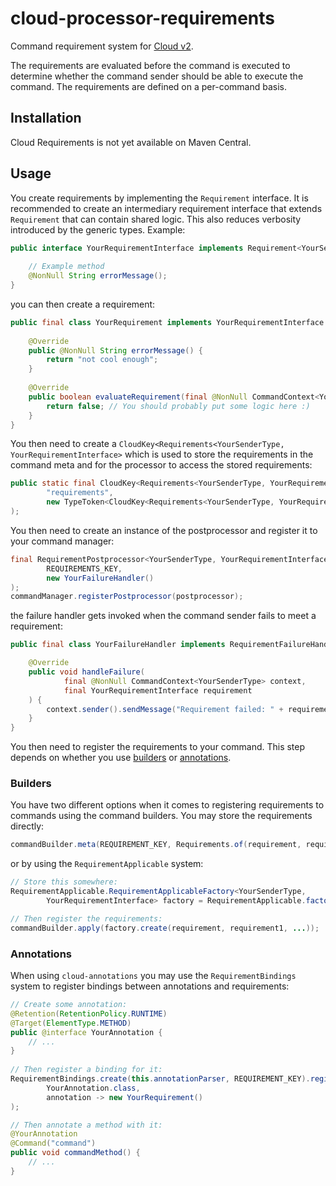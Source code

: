 # cloud-processor-requirements

Command requirement system for [Cloud v2](https://github.com/incendo/cloud).

The requirements are evaluated before
the command is executed to determine whether the command sender should be able to execute the command. The requirements
are defined on a per-command basis.

## Installation

Cloud Requirements is not yet available on Maven Central.

## Usage

You create requirements by implementing the `Requirement` interface. It is recommended to create an intermediary
requirement interface that extends `Requirement` that can contain shared logic. This also reduces verbosity introduced
by the generic types. Example:
```java
public interface YourRequirementInterface implements Requirement<YourSenderType, YourRequirementInterface> {
    
    // Example method
    @NonNull String errorMessage();
}
```
you can then create a requirement:
```java
public final class YourRequirement implements YourRequirementInterface {
    
    @Override
    public @NonNull String errorMessage() {
        return "not cool enough";
    }
    
    @Override
    public boolean evaluateRequirement(final @NonNull CommandContext<YourSenderType> context) {
        return false; // You should probably put some logic here :)
    }
}
```

You then need to create a `CloudKey<Requirements<YourSenderType, YourRequirementInterface>` which is used to store
the requirements in the command meta and for the processor to access the stored requirements:
```java
public static final CloudKey<Requirements<YourSenderType, YourRequirementInterface>> REQUIREMENT_KEY = CloudKey.of(
        "requirements",
        new TypeToken<CloudKey<Requirements<YourSenderType, YourRequirementInterface>>>() {}
);
```

You then need to create an instance of the postprocessor and register it to your command manager:
```java
final RequirementPostprocessor<YourSenderType, YourRequirementInterface> postprocessor = RequirementPostprocessor.of(
        REQUIREMENTS_KEY,
        new YourFailureHandler()
);
commandManager.registerPostprocessor(postprocessor);
```
the failure handler gets invoked when the command sender fails to meet a requirement:
```java
public final class YourFailureHandler implements RequirementFailureHandler<YourSenderType, YourRequirementInterface> {

    @Override
    public void handleFailure(
            final @NonNull CommandContext<YourSenderType> context,
            final YourRequirementInterface requirement
    ) {
        context.sender().sendMessage("Requirement failed: " + requirement.errorMessage());
    }
}
```

You then need to register the requirements to your command. This step depends on whether you use
[builders](#builders) or [annotations](#annotations).

### Builders

You have two different options when it comes to registering requirements to commands using the command builders.
You may store the requirements directly:
```java
commandBuilder.meta(REQUIREMENT_KEY, Requirements.of(requirement, requirement1, ...));
```

or by using the `RequirementApplicable` system:
```java
// Store this somewhere:
RequirementApplicable.RequirementApplicableFactory<YourSenderType, 
        YourRequirementInterface> factory = RequirementApplicable.factory(REQUIREMENT_KEY);

// Then register the requirements:
commandBuilder.apply(factory.create(requirement, requirement1, ...));
```

### Annotations

When using `cloud-annotations` you may use the `RequirementBindings` system to register bindings between
annotations and requirements:
```java
// Create some annotation:
@Retention(RetentionPolicy.RUNTIME)
@Target(ElementType.METHOD)
public @interface YourAnnotation {
    // ...
}
    
// Then register a binding for it:
RequirementBindings.create(this.annotationParser, REQUIREMENT_KEY).register(
        YourAnnotation.class,
        annotation -> new YourRequirement()
);

// Then annotate a method with it:
@YourAnnotation
@Command("command")
public void commandMethod() {
    // ...
}
```
